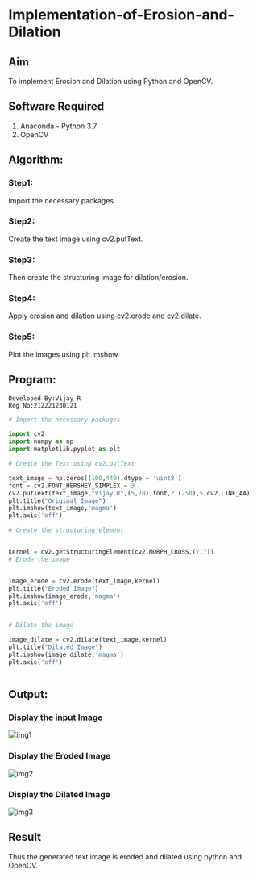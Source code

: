 # Implementation-of-Erosion-and-Dilation
## Aim
To implement Erosion and Dilation using Python and OpenCV.
## Software Required
1. Anaconda - Python 3.7
2. OpenCV
## Algorithm:
### Step1:
Import the necessary packages.


### Step2:
Create the text image using cv2.putText.

### Step3:
Then create the structuring image for dilation/erosion.

### Step4:
Apply erosion and dilation using cv2.erode and cv2.dilate.

### Step5:
Plot the images using plt.imshow.

 
## Program:
~~~
Developed By:Vijay R
Reg No:212221230121
~~~

``` Python
# Import the necessary packages

import cv2
import numpy as np
import matplotlib.pyplot as plt

# Create the Text using cv2.putText

text_image = np.zeros((100,440),dtype = 'uint8')
font = cv2.FONT_HERSHEY_SIMPLEX = 3
cv2.putText(text_image,"Vijay R",(5,70),font,2,(250),5,cv2.LINE_AA)
plt.title("Original Image")
plt.imshow(text_image,'magma')
plt.axis('off')

# Create the structuring element


kernel = cv2.getStructuringElement(cv2.MORPH_CROSS,(7,7))
# Erode the image


image_erode = cv2.erode(text_image,kernel)
plt.title("Eroded Image")
plt.imshow(image_erode,'magma')
plt.axis('off')


# Dilate the image

image_dilate = cv2.dilate(text_image,kernel)
plt.title("Dilated Image")
plt.imshow(image_dilate,'magma')
plt.axis('off')



```
## Output:

### Display the input Image
![img1]()

### Display the Eroded Image
![img2]()

### Display the Dilated Image
![img3]()

## Result
Thus the generated text image is eroded and dilated using python and OpenCV.
